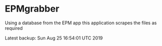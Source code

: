 # EPMgrabber
Using a database from the EPM app this application scrapes the files as required


Latest backup: Sun Aug 25 16:54:01 UTC 2019
